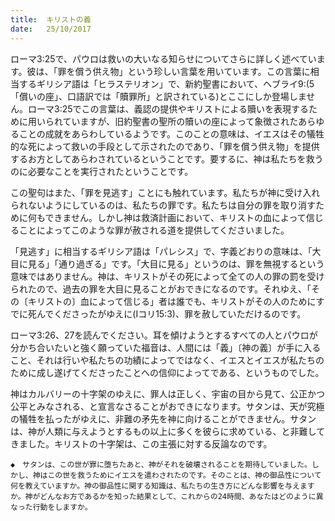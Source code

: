 ```yaml
---
title:  キリストの義
date:   25/10/2017
---
```


ローマ3:25で、パウロは救いの大いなる知らせについてさらに詳しく述べています。彼は、「罪を償う供え物」という珍しい言葉を用いています。この言葉に相当するギリシア語は「ヒラステリオン」で、新約聖書において、ヘブライ9:(5「償いの座」、口語訳では「贖罪所」と訳されている)とここにしか登場しません。ローマ3:25でこの言葉は、義認の提供やキリストによる贖いを表現するために用いられていますが、旧約聖書の聖所の贖いの座によって象徴されたあらゆることの成就をあらわしているようです。このことの意味は、イエスはその犠牲的な死によって救いの手段として示されたのであり、「罪を償う供え物」を提供するお方としてあらわされているということです。要するに、神は私たちを救うのに必要なことを実行されたということです。

この聖句はまた、「罪を見逃す」ことにも触れています。私たちが神に受け入れられないようにしているのは、私たちの罪です。私たちは自分の罪を取り消すために何もできません。しかし神は救済計画において、キリストの血によって信じることによってこのような罪が赦される道を提供してくださいました。

「見逃す」に相当するギリシア語は「パレシス」で、字義どおりの意味は、「大目に見る」「通り過ぎる」です。「大目に見る」というのは、罪を無視するという意味ではありません。神は、キリストがその死によって全ての人の罪の罰を受けられたので、過去の罪を大目に見ることがおできになるのです。それゆえ、「その〔キリストの〕血によって信じる」者は誰でも、キリストがその人のためにすでに死んでくださったがゆえに(Iコリ15:3)、罪を赦していただけるのです。

ローマ3:26、27を読んでください。耳を傾けようとするすべての人とパウロが分かち合いたいと強く願っていた福音は、人間には「義」〔神の義〕が手に入ること、それは行いや私たちの功績によってではなく、イエスとイエスが私たちのために成し遂げてくださったことへの信仰によってである、というものでした。

神はカルバリーの十字架のゆえに、罪人は正しく、宇宙の目から見て、公正かつ公平とみなされる、と宣言なさることがおできになります。サタンは、天が究極の犠牲を払ったがゆえに、非難の矛先を神に向けることができません。サタンは、神が人類に与えようとするもの以上に多くを彼らに求めている、と非難してきました。キリストの十字架は、この主張に対する反論なのです。

`◆　サタンは、この世が罪に堕ちたあと、神がそれを破壊されることを期待していました。しかし、神はこの世を救うためにイエスを遣わされたのです。そのことは、神の御品性について何を教えていますか。神の御品性に関する知識は、私たちの生き方にどんな影響を与えますか。神がどんなお方であるかを知った結果として、これからの24時間、あなたはどのように異なった行動をしますか。`
